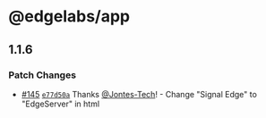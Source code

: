 # @edgelabs/app

## 1.1.6

### Patch Changes

- [#145](https://github.com/v3xlabs/edgeserver/pull/145) [`e77d50a`](https://github.com/v3xlabs/edgeserver/commit/e77d50a7e7d17af145c77ed5ad6a449d8cfc1774) Thanks [@Jontes-Tech](https://github.com/Jontes-Tech)! - Change "Signal Edge" to "EdgeServer" in html <title>

## 1.1.5

### Patch Changes

- [#139](https://github.com/v3xlabs/edgeserver/pull/139) [`b931045`](https://github.com/v3xlabs/edgeserver/commit/b931045a6f5eda0e3181bf4e2a16178a8ca05ce9) Thanks [@svemat01](https://github.com/svemat01)! - Bump

## 1.1.4

### Patch Changes

- [`e1cd696`](https://github.com/v3xlabs/edgeserver/commit/e1cd6966b8507a1f95b54c3ea9010dd53c20b0d9) Thanks [@lucemans](https://github.com/lucemans)! - Bump

## 1.1.3

### Patch Changes

- [`08d9ee1`](https://github.com/v3xlabs/edgeserver/commit/08d9ee119c080b2b1de2bf2b5d5a2e13d327de48) Thanks [@lucemans](https://github.com/lucemans)! - Bump

## 1.1.1

### Patch Changes

- [`ba9a5c1`](https://github.com/v3xlabs/edgeserver/commit/ba9a5c15b351d122adf97febc3cf5a5bd9be6a3c) Thanks [@lucemans](https://github.com/lucemans)! - Bump

## 1.1.0

### Minor Changes

- [#131](https://github.com/v3xlabs/edgeserver/pull/131) [`2db4c80`](https://github.com/v3xlabs/edgeserver/commit/2db4c802435e5e93b4e34544996356f7661d2a33) Thanks [@lucemans](https://github.com/lucemans)! - Migrate to vite

### Patch Changes

- [#133](https://github.com/v3xlabs/edgeserver/pull/133) [`abc4022`](https://github.com/v3xlabs/edgeserver/commit/abc4022e68f9ca8474090ff7b8f1e95eab91aa66) Thanks [@lucemans](https://github.com/lucemans)! - Fix buffer import

* [#134](https://github.com/v3xlabs/edgeserver/pull/134) [`bd31a67`](https://github.com/v3xlabs/edgeserver/commit/bd31a6702c948647a6de9a44c18fcc63b68226ca) Thanks [@lucemans](https://github.com/lucemans)! - Change ENV Variable naming
